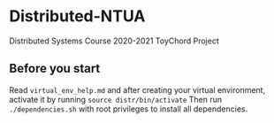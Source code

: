 # Distributed-NTUA
Distributed Systems Course 2020-2021 ToyChord Project



## Before you start
Read `virtual_env_help.md` and after creating your virtual environment, activate it
by running `source distr/bin/activate`
Then run `./dependencies.sh` with root privileges to install all dependencies.
